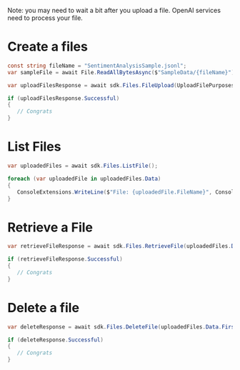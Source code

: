 Note: you may need to wait a bit after you upload a file. OpenAI services need to process your file.
# Create a files
```csharp
const string fileName = "SentimentAnalysisSample.jsonl";
var sampleFile = await File.ReadAllBytesAsync($"SampleData/{fileName}");  

var uploadFilesResponse = await sdk.Files.FileUpload(UploadFilePurposes.UploadFilePurpose.FineTune, sampleFile, fileName);

if (uploadFilesResponse.Successful)
{
   // Congrats
}
```
# List Files
```csharp
var uploadedFiles = await sdk.Files.ListFile();

foreach (var uploadedFile in uploadedFiles.Data)
{
   ConsoleExtensions.WriteLine($"File: {uploadedFile.FileName}", ConsoleColor.DarkCyan);
}
```
# Retrieve a File
```csharp
var retrieveFileResponse = await sdk.Files.RetrieveFile(uploadedFiles.Data.First().Id);

if (retrieveFileResponse.Successful)
{
   // Congrats
}
```
# Delete a file
```csharp
var deleteResponse = await sdk.Files.DeleteFile(uploadedFiles.Data.First().Id);

if (deleteResponse.Successful)
{
   // Congrats
}
```